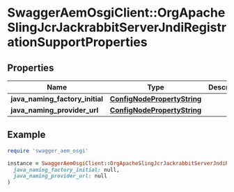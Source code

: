 # SwaggerAemOsgiClient::OrgApacheSlingJcrJackrabbitServerJndiRegistrationSupportProperties

## Properties

| Name | Type | Description | Notes |
| ---- | ---- | ----------- | ----- |
| **java_naming_factory_initial** | [**ConfigNodePropertyString**](ConfigNodePropertyString.md) |  | [optional] |
| **java_naming_provider_url** | [**ConfigNodePropertyString**](ConfigNodePropertyString.md) |  | [optional] |

## Example

```ruby
require 'swagger_aem_osgi'

instance = SwaggerAemOsgiClient::OrgApacheSlingJcrJackrabbitServerJndiRegistrationSupportProperties.new(
  java_naming_factory_initial: null,
  java_naming_provider_url: null
)
```

